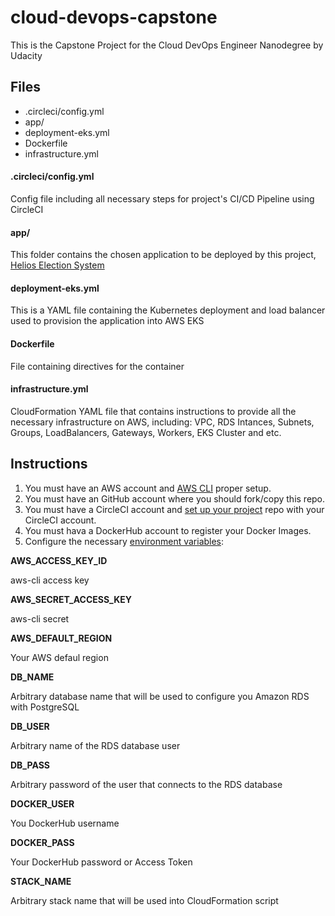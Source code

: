 # cloud-devops-capstone

This is the Capstone Project for the Cloud DevOps Engineer Nanodegree by Udacity

## Files

  * .circleci/config.yml
  * app/
  * deployment-eks.yml
  * Dockerfile
  * infrastructure.yml

#### .circleci/config.yml
Config file including all necessary steps for project's CI/CD Pipeline using CircleCI

#### app/
This folder contains the chosen application to be deployed by this project, [Helios Election System](https://github.com/benadida/helios-server)

#### deployment-eks.yml
This is a YAML file containing the Kubernetes deployment and load balancer used to provision the application into AWS EKS

#### Dockerfile
File containing directives for the container

#### infrastructure.yml
CloudFormation YAML file that contains instructions to provide all the necessary infrastructure on AWS, including: VPC, RDS Intances, Subnets, Groups, LoadBalancers, Gateways, Workers, EKS Cluster and etc.

## Instructions

1. You must have an AWS account and [AWS CLI](https://docs.aws.amazon.com/cli/latest/userguide/cli-chap-install.html) proper setup.
2. You must have an GitHub account where you should fork/copy this repo.
3. You must have a CircleCI account and [set up your project](https://circleci.com/docs/2.0/overview/) repo with your CircleCI account.
4. You must hava a DockerHub account to register your Docker Images.
5. Configure the necessary [environment variables](https://circleci.com/docs/2.0/env-vars/#environment-variable-usage-options):

**AWS_ACCESS_KEY_ID**

aws-cli access key

**AWS_SECRET_ACCESS_KEY**

aws-cli secret

**AWS_DEFAULT_REGION**

Your AWS defaul region

**DB_NAME**

Arbitrary database name that will be used to configure you Amazon RDS with PostgreSQL

**DB_USER**

Arbitrary name of the RDS database user

**DB_PASS**

Arbitrary password of the user that connects to the RDS database

**DOCKER_USER**

You DockerHub username

**DOCKER_PASS**

Your DockerHub password or Access Token

**STACK_NAME**

Arbitrary stack name that will be used into CloudFormation script